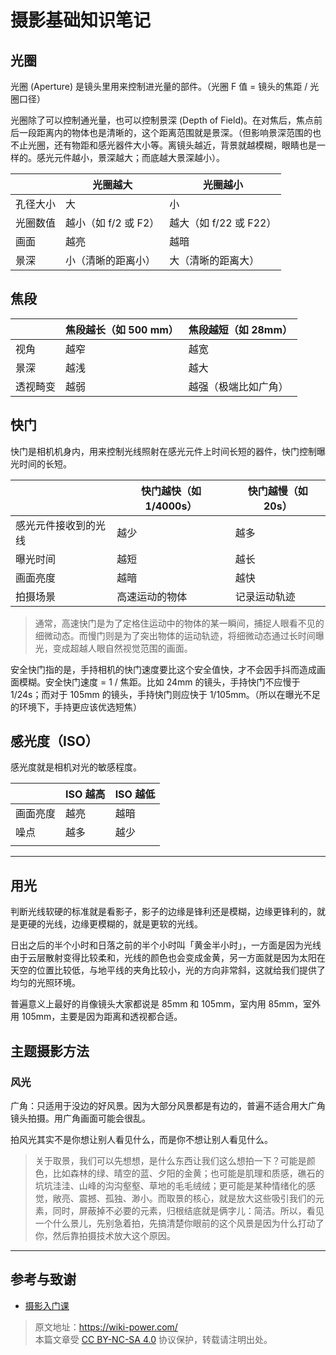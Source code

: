 # 摄影基础知识笔记

## 光圈

光圈 (Aperture) 是镜头里用来控制进光量的部件。（光圈 F 值 = 镜头的焦距 / 光圈口径）

光圈除了可以控制通光量，也可以控制景深 (Depth of Field)。在对焦后，焦点前后一段距离内的物体也是清晰的，这个距离范围就是景深。（但影响景深范围的也不止光圈，还有物距和感光器件大小等。离镜头越近，背景就越模糊，眼睛也是一样的。感光元件越小，景深越大；而底越大景深越小）。

|          | 光圈越大             | 光圈越小               |
| -------- | -------------------- | ---------------------- |
| 孔径大小 | 大                   | 小                     |
| 光圈数值 | 越小（如 f/2 或 F2） | 越大（如 f/22 或 F22） |
| 画面     | 越亮                 | 越暗                   |
| 景深     | 小（清晰的距离小）   | 大（清晰的距离大）     |

## 焦段

|          | 焦段越长（如 500 mm） | 焦段越短（如 28mm）  |
| -------- | --------------------- | -------------------- |
| 视角     | 越窄                  | 越宽                 |
| 景深     | 越浅                  | 越大                 |
| 透视畸变 | 越弱                  | 越强（极端比如广角） |

## 快门

快门是相机机身内，用来控制光线照射在感光元件上时间长短的器件，快门控制曝光时间的长短。

|                      | 快门越快（如 1/4000s） | 快门越慢（如 20s） |
| -------------------- | ---------------------- | ------------------ |
| 感光元件接收到的光线 | 越少                   | 越多               |
| 曝光时间             | 越短                   | 越长               |
| 画面亮度             | 越暗                   | 越快               |
| 拍摄场景             | 高速运动的物体         | 记录运动轨迹       |

> 通常，高速快门是为了定格住运动中的物体的某一瞬间，捕捉人眼看不见的细微动态。而慢门则是为了突出物体的运动轨迹，将细微动态通过长时间曝光，变成超越人眼自然视觉范围的画面。

安全快门指的是，手持相机的快门速度要比这个安全值快，才不会因手抖而造成画面模糊。安全快门速度 = 1 / 焦距。比如 24mm 的镜头，手持快门不应慢于 1/24s；而对于 105mm 的镜头，手持快门则应快于 1/105mm。（所以在曝光不足的环境下，手持更应该优选短焦）

## 感光度（ISO）

感光度就是相机对光的敏感程度。

|          | ISO 越高 | ISO 越低 |
| -------- | -------- | -------- |
| 画面亮度 | 越亮     | 越暗     |
| 噪点     | 越多     | 越少     |
|          |          |          |

---

## 用光

判断光线软硬的标准就是看影子，影子的边缘是锋利还是模糊，边缘更锋利的，就是更硬的光线，边缘更模糊的，就是更软的光线。

日出之后的半个小时和日落之前的半个小时叫「黄金半小时」，一方面是因为光线由于云层散射变得比较柔和，光线的颜色也会变成金黄，另一方面就是因为太阳在天空的位置比较低，与地平线的夹角比较小，光的方向非常斜，这就给我们提供了均匀的光照环境。

普遍意义上最好的肖像镜头大家都说是 85mm 和 105mm，室内用 85mm，室外用 105mm，主要是因为距离和透视都合适。

## 主题摄影方法

### 风光

广角：只适用于没边的好风景。因为大部分风景都是有边的，普遍不适合用大广角镜头拍摄。用广角画面可能会很乱。

拍风光其实不是你想让别人看见什么，而是你不想让别人看见什么。

> 关于取景，我们可以先想想，是什么东西让我们这么想拍一下？可能是颜色，比如森林的绿、晴空的蓝、夕阳的金黄；也可能是肌理和质感，礁石的坑坑洼洼、山峰的沟沟壑壑、草地的毛毛绒绒；更可能是某种情绪化的感觉，敞亮、震撼、孤独、渺小。而取景的核心，就是放大这些吸引我们的元素，同时，屏蔽掉不必要的元素，归根结底就是俩字儿：简洁。所以，看见一个什么景儿，先别急着拍，先搞清楚你眼前的这个风景是因为什么打动了你，然后靠拍摄技术放大这个原因。

---

## 参考与致谢

- [摄影入门课](https://freegeektime.com/posts/100043001/)

> 原文地址：<https://wiki-power.com/>  
> 本篇文章受 [CC BY-NC-SA 4.0](https://creativecommons.org/licenses/by/4.0/deed.zh) 协议保护，转载请注明出处。
